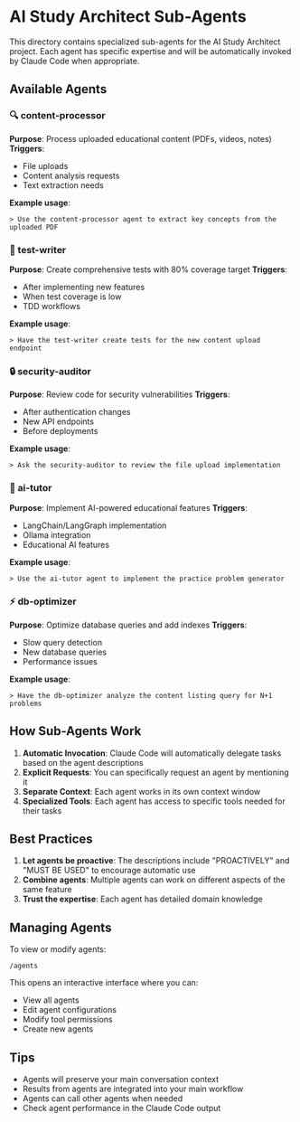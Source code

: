 # AI Study Architect Sub-Agents

This directory contains specialized sub-agents for the AI Study Architect project. Each agent has specific expertise and will be automatically invoked by Claude Code when appropriate.

## Available Agents

### 🔍 content-processor
**Purpose**: Process uploaded educational content (PDFs, videos, notes)
**Triggers**: 
- File uploads
- Content analysis requests
- Text extraction needs

**Example usage**:
```
> Use the content-processor agent to extract key concepts from the uploaded PDF
```

### 🧪 test-writer
**Purpose**: Create comprehensive tests with 80% coverage target
**Triggers**:
- After implementing new features
- When test coverage is low
- TDD workflows

**Example usage**:
```
> Have the test-writer create tests for the new content upload endpoint
```

### 🔒 security-auditor
**Purpose**: Review code for security vulnerabilities
**Triggers**:
- After authentication changes
- New API endpoints
- Before deployments

**Example usage**:
```
> Ask the security-auditor to review the file upload implementation
```

### 🤖 ai-tutor
**Purpose**: Implement AI-powered educational features
**Triggers**:
- LangChain/LangGraph implementation
- Ollama integration
- Educational AI features

**Example usage**:
```
> Use the ai-tutor agent to implement the practice problem generator
```

### ⚡ db-optimizer
**Purpose**: Optimize database queries and add indexes
**Triggers**:
- Slow query detection
- New database queries
- Performance issues

**Example usage**:
```
> Have the db-optimizer analyze the content listing query for N+1 problems
```

## How Sub-Agents Work

1. **Automatic Invocation**: Claude Code will automatically delegate tasks based on the agent descriptions
2. **Explicit Requests**: You can specifically request an agent by mentioning it
3. **Separate Context**: Each agent works in its own context window
4. **Specialized Tools**: Each agent has access to specific tools needed for their tasks

## Best Practices

1. **Let agents be proactive**: The descriptions include "PROACTIVELY" and "MUST BE USED" to encourage automatic use
2. **Combine agents**: Multiple agents can work on different aspects of the same feature
3. **Trust the expertise**: Each agent has detailed domain knowledge

## Managing Agents

To view or modify agents:
```
/agents
```

This opens an interactive interface where you can:
- View all agents
- Edit agent configurations
- Modify tool permissions
- Create new agents

## Tips

- Agents will preserve your main conversation context
- Results from agents are integrated into your main workflow
- Agents can call other agents when needed
- Check agent performance in the Claude Code output